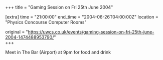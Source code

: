 +++
title = "Gaming Session on Fri 25th June 2004"

[extra]
time = "21:00:00"
end_time = "2004-06-26T04:00:00Z"
location = "Physics Concourse Computer Rooms"

original = "https://uwcs.co.uk/events/gaming-session-on-fri-25th-june-2004-1474488953790/"    
+++

Meet in The Bar (Airport) at 9pm for food and drink


